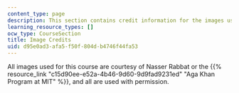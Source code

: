 ```yaml
---
content_type: page
description: This section contains credit information for the images used in the course.
learning_resource_types: []
ocw_type: CourseSection
title: Image Credits
uid: d95e0ad3-afa5-f50f-804d-b4746f44fa53
---
```


All images used for this course are courtesy of Nasser Rabbat or the {{% resource_link "c15d90ee-e52a-4b46-9d60-9d9fad9231ed" "Aga Khan Program at MIT" %}}, and all are used with permission.